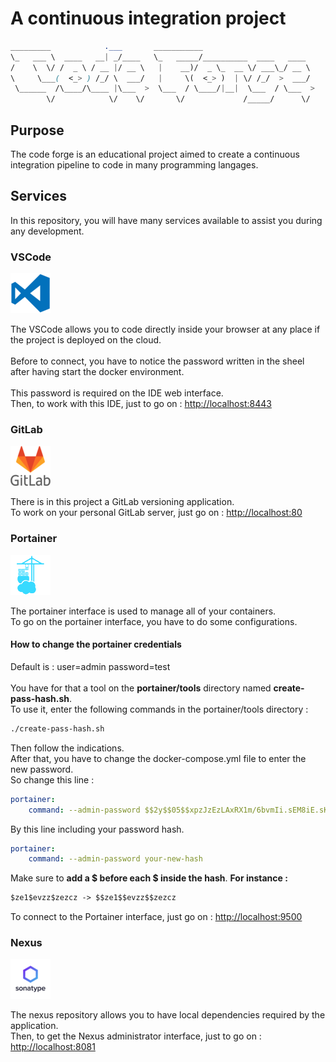 # A continuous integration project #

```css
_________            .___       ___________                         
\_   ___ \  ____   __| _/____   \_   _____/__________  ____   ____  
/    \  \/ /  _ \ / __ |/ __ \   |    __)/  _ \_  __ \/ ___\_/ __ \
\     \___(  <_> ) /_/ \  ___/   |     \(  <_> )  | \/ /_/  >  ___/
 \______  /\____/\____ |\___  >  \___  / \____/|__|  \___  / \___  >
        \/            \/    \/       \/             /_____/      \/
```

## Purpose ##

The code forge is an educational project aimed to create a continuous
integration pipeline to code in many programming langages.

## Services ##

In this repository, you will have many services available to assist you during
any development.

### VSCode ###

![alt-text](./pictures/vscode.png "VSCode")

The VSCode allows you to code directly inside your browser at any place if the
project is deployed on the cloud.<br/>
<br/>
Before to connect, you have to notice the password written in the sheel after
having start the docker environment.<br/>
<br/>
This password is required on the IDE web interface.<br/>
Then, to work with this IDE, just to go on :
[http://localhost:8443](https://localhost:8443)

### GitLab ###

![alt-text](./pictures/gitlab.png "GitLab")

There is in this project a GitLab versioning application.<br/>
To work on your personal GitLab server, just go on :
[http://localhost:80](http://localhost:80)

### Portainer ###

![alt-text](./pictures/portainer.png "Portainer")

The portainer interface is used to manage all of your containers.<br/>
To go on the portainer interface, you have to do some configurations.

#### How to change the portainer credentials ####

Default is : user=admin password=test<br/>
<br/>
You have for that a tool on the <strong>portainer/tools</strong> directory
named <strong>create-pass-hash.sh</strong>.<br/>
To use it, enter the following commands in the portainer/tools directory :

```bash
./create-pass-hash.sh
```

Then follow the indications.<br/>
After that, you have to change the docker-compose.yml file to enter the new
password.<br/>
So change this line :

```yml
portainer:
    command: --admin-password $$2y$$05$$xpzJzEzLAxRX1m/6bvmIi.sEM8iE.sKUAimHG7b9B4pDjUkeB.QDG
```

By this line including your password hash.

```yml
portainer:
    command: --admin-password your-new-hash
```

Make sure to <strong>add a $ before each $ inside the hash</strong>.
<strong>For instance :</strong>

```txt
$ze1$evzz$zezcz -> $$ze1$$evzz$$zezcz
```

To connect to the Portainer interface, just go on :
[http://localhost:9500](http://localhost:9500)

### Nexus ###

![alt-text](./pictures/sonartype.png "Nexus")

The nexus repository allows you to have local dependencies required by the application.<br/>
Then, to get the Nexus administrator interface, just to go on :
[http://localhost:8081](https://localhost:8081)
